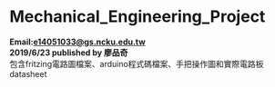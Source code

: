 # Mechanical_Engineering_Project
<b>Email:e14051033@gs.ncku.edu.tw</b><br>
<b>2019/6/23 published by 廖品奇</b><br>
包含fritzing電路圖檔案、arduino程式碼檔案、手把操作圖和實際電路板datasheet<br><br>
